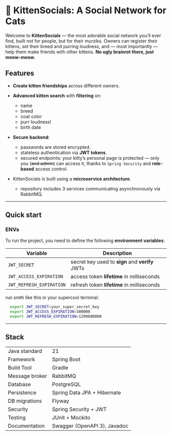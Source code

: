 # 🐾 KittenSocials: A Social Network for Cats

Welcome to **KittenSocials** — the most adorable social network you'll ever find, built not for people, 
but for their murziks. 
Owners can register their kittens, set their breed and purring loudness, and — most importantly — help them 
make friends with other kittens. **No ugly brainrot there, just meow-meow.**

## Features
- **Create kitten friendships** across different owners.
- **Advanced kitten search** with **filtering** on:
    - name
    - breed
    - coat color
    - purr loudness!
    - birth date
- **Secure backend**:
    - passwords are stored encrypted.
    - stateless authentication via **JWT tokens**.
    - secured endpoints: your kitty’s personal page is protected — only you (~~and admin~~) can access it, thanks to `Spring Security` and **role-based** access control.

- KittenSocials is built using a **microservice architecture**.
    - repository includes 3 services communicating asynchronously via RabbitMQ.
---

## Quick start
### ENVs

To run the project, you need to define the following **environment variables**:

| Variable               | Description                                |
|------------------------|--------------------------------------------|
| `JWT_SECRET`           | secret key used to **sign** and **verify** JWTs    |
| `JWT_ACCESS_EXPIRATION`| access token **lifetime** in milliseconds  |
| `JWT_REFRESH_EXPIRATION`| refresh token **lifetime** in milliseconds |

run smth like this in your supercool terminal:
```bash
  export JWT_SECRET=your_super_secret_key
  export JWT_ACCESS_EXPIRATION=300000   
  export JWT_REFRESH_EXPIRATION=1209600000 
```

---
## Stack

|                |                              |
|----------------|------------------------------|
| Java standard  | 21                           |
| Framework      | Spring Boot                  |
| Build Tool     | Gradle                       |
| Message broker | RabbitMQ                     |
| Database       | PostgreSQL                   |
| Persistence    | Spring Data JPA + Hibernate  |
| DB migrations  | Flyway                       |
| Security       | Spring Security + JWT        |
| Testing        | JUnit + Mockito              |
| Documentation  | Swagger (OpenAPI 3), Javadoc |
